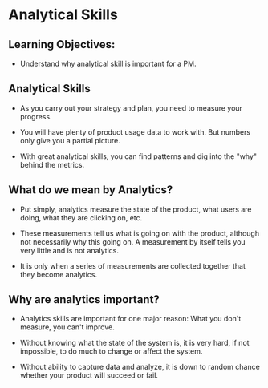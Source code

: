 # Analytical Skills

 
## Learning Objectives:

  - Understand why analytical skill is important for a PM.


## Analytical Skills

  - As you carry out your strategy and plan, you need to measure your progress.

  - You will have plenty of product usage data to work with. But numbers only give you a partial picture.

  - With great analytical skills, you can find patterns and dig into the "why" behind the metrics.


## What do we mean by Analytics?

  - Put simply, analytics measure the state of the product, what users are doing, what they are clicking on, etc.

  - These measurements tell us what is going on with the product, although not necessarily why this going on. A measurement by itself tells you very little and is not analytics.

  - It is only when a series of measurements are collected together that they become analytics.


## Why are analytics important?

  - Analytics skills are important for one major reason: What you don't measure, you can't improve.

  - Without knowing what the state of the system is, it is very hard, if not impossible, to do much to change or affect the system.

  - Without ability to capture data and analyze, it is down to random chance whether your product will succeed or fail.

  

